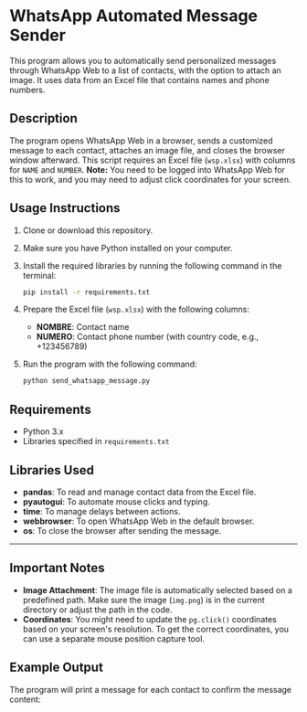 # WhatsApp Automated Message Sender

This program allows you to automatically send personalized messages through WhatsApp Web to a list of contacts, with the option to attach an image. It uses data from an Excel file that contains names and phone numbers.

## Description

The program opens WhatsApp Web in a browser, sends a customized message to each contact, attaches an image file, and closes the browser window afterward. This script requires an Excel file (`wsp.xlsx`) with columns for `NAME` and `NUMBER`. **Note:** You need to be logged into WhatsApp Web for this to work, and you may need to adjust click coordinates for your screen.

## Usage Instructions

1. Clone or download this repository.
2. Make sure you have Python installed on your computer.
3. Install the required libraries by running the following command in the terminal:

    ```bash
    pip install -r requirements.txt
    ```

4. Prepare the Excel file (`wsp.xlsx`) with the following columns:
    - **NOMBRE**: Contact name
    - **NUMERO**: Contact phone number (with country code, e.g., +123456789)

5. Run the program with the following command:

    ```bash
    python send_whatsapp_message.py
    ```

## Requirements

- Python 3.x
- Libraries specified in `requirements.txt`

## Libraries Used

- **pandas**: To read and manage contact data from the Excel file.
- **pyautogui**: To automate mouse clicks and typing.
- **time**: To manage delays between actions.
- **webbrowser**: To open WhatsApp Web in the default browser.
- **os**: To close the browser after sending the message.

---

## Important Notes

- **Image Attachment**: The image file is automatically selected based on a predefined path. Make sure the image (`img.png`) is in the current directory or adjust the path in the code.
- **Coordinates**: You might need to update the `pg.click()` coordinates based on your screen's resolution. To get the correct coordinates, you can use a separate mouse position capture tool.

## Example Output

The program will print a message for each contact to confirm the message content:

